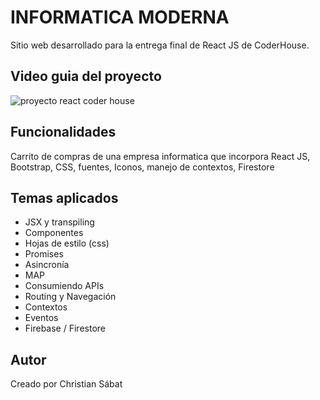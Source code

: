 # INFORMATICA MODERNA

Sitio web desarrollado para la entrega final de React JS de CoderHouse.

## Video guia del proyecto

![proyecto react coder house](https://user-images.githubusercontent.com/86528914/141861161-2d5e6f18-9daf-41b3-a6da-4b2ea0e137cc.gif)


## Funcionalidades

Carrito de compras de una empresa informatica que incorpora React JS, Bootstrap, CSS, fuentes, Iconos, manejo de contextos, Firestore


## Temas aplicados

* JSX y transpiling
* Componentes  
* Hojas de estilo (css)
* Promises 
* Asincronía
* MAP
* Consumiendo APIs 
* Routing y Navegación
* Contextos 
* Eventos
* Firebase / Firestore

## Autor

Creado por Christian Sábat
